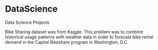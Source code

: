 # DataScience
Data Science Projects

Bike Sharing dataset was from Kaggle. 
This problem was to combine historical usage patterns with weather data in order to forecast bike rental demand in the Capital Bikeshare program in Washington, D.C.

